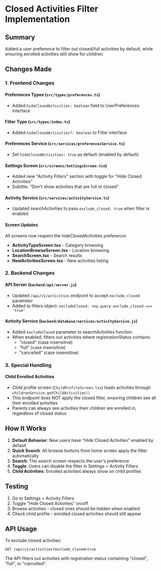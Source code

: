 # Closed Activities Filter Implementation

## Summary
Added a user preference to filter out closed/full activities by default, while ensuring enrolled activities still show for children.

## Changes Made

### 1. Frontend Changes

#### Preferences Types (`src/types/preferences.ts`)
- Added `hideClosedActivities: boolean` field to UserPreferences interface

#### Filter Type (`src/types/index.ts`)
- Added `hideClosedActivities?: boolean` to Filter interface

#### Preferences Service (`src/services/preferencesService.ts`)
- Set `hideClosedActivities: true` as default (enabled by default)

#### Settings Screen (`src/screens/SettingsScreen.tsx`)
- Added new "Activity Filters" section with toggle for "Hide Closed Activities"
- Subtitle: "Don't show activities that are full or closed"

#### Activity Service (`src/services/activityService.ts`)
- Updated searchActivities to pass `exclude_closed: true` when filter is enabled

#### Screen Updates
All screens now respect the hideClosedActivities preference:
- **ActivityTypeScreen.tsx** - Category browsing
- **LocationBrowseScreen.tsx** - Location browsing  
- **SearchScreen.tsx** - Search results
- **NewActivitiesScreen.tsx** - New activities listing

### 2. Backend Changes

#### API Server (`backend/api/server.js`)
- Updated `/api/v1/activities` endpoint to accept `exclude_closed` parameter
- Added to filters object: `excludeClosed: req.query.exclude_closed === 'true'`

#### Activity Service (`backend/database/services/activityService.js`)
- Added `excludeClosed` parameter to searchActivities function
- When enabled, filters out activities where registrationStatus contains:
  - "closed" (case insensitive)
  - "full" (case insensitive)
  - "cancelled" (case insensitive)

### 3. Special Handling

#### Child Enrolled Activities
- Child profile screen (`ChildProfileScreen.tsx`) loads activities through `childrenService.getChildActivities()`
- This endpoint does NOT apply the closed filter, ensuring children see all their enrolled activities
- Parents can always see activities their children are enrolled in, regardless of closed status

## How It Works

1. **Default Behavior**: New users have "Hide Closed Activities" enabled by default
2. **Quick Search**: All browse buttons from home screen apply the filter automatically
3. **Search**: The search screen respects the user's preference
4. **Toggle**: Users can disable the filter in Settings > Activity Filters
5. **Child Activities**: Enrolled activities always show on child profiles

## Testing

1. Go to Settings > Activity Filters
2. Toggle "Hide Closed Activities" on/off
3. Browse activities - closed ones should be hidden when enabled
4. Check child profile - enrolled closed activities should still appear

## API Usage

To exclude closed activities:
```
GET /api/v1/activities?exclude_closed=true
```

The API filters out activities with registration status containing "closed", "full", or "cancelled".